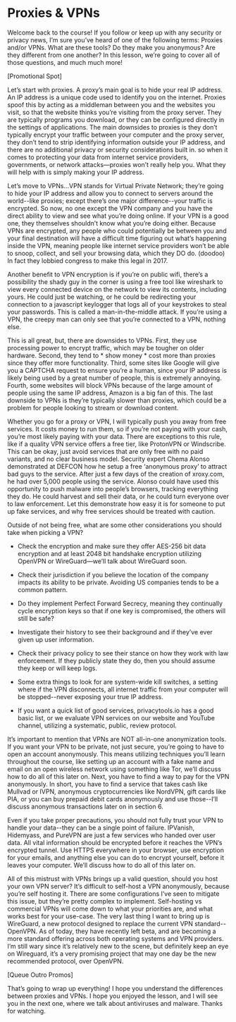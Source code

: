 # Proxies & VPNs

Welcome back to the course! If you follow or keep up with any security or privacy
news, I’m sure you’ve heard of one of the following terms: Proxies and/or VPNs.
What are these tools? Do they make you anonymous? Are they different from one
another? In this lesson, we’re going to cover all of those questions, and much
much more!

[Promotional Spot]

Let’s start with proxies. A proxy’s main goal is to hide your real IP address. An IP
address is a unique code used to identify you on the internet. Proxies spoof this
by acting as a middleman between you and the websites you visit, so that the
website thinks you’re visiting from the proxy server. They are typically programs
you download, or they can be configured directly in the settings of applications.
The main downsides to proxies is they don’t typically encrypt your traffic between
your computer and the proxy server, they don’t tend to strip identifying
information outside your IP address, and there are no additional privacy or
security considerations built in. so when it comes to protecting your data from
internet service providers, governments, or network attacks—proxies won’t really
help you. What they will help with is simply making your IP address.

Let’s move to VPNs…VPN stands for Virtual Private Network; they’re going to hide
your IP address and allow you to connect to servers around the world--like
proxies; except there’s one major difference--your traffic is encrypted. So now, no
one except the VPN company and you have the direct ability to view and see what
you’re doing online. If your VPN is a good one, they themselves shouldn’t know
what you’re doing either. Because VPNs are encrypted, any people who could
potentially be between you and your final destination will have a difficult time
figuring out what’s happening inside the VPN, meaning people like internet
service providers won’t be able to snoop, collect, and sell your browsing data,
which they DO do. (doodoo) In fact they lobbied congress to make this legal in
2017.

Another benefit to VPN encryption is if you’re on public wifi, there’s a possibility
the shady guy in the corner is using a free tool like wireshark to view every
connected device on the network to view its contents, including yours. He could
just be watching, or he could be redirecting your connection to a javascript
keylogger that logs all of your keystrokes to steal your passwords. This is called a
man-in-the-middle attack. If you’re using a VPN, the creepy man can only see that
you’re connected to a VPN, nothing else.

This is all great, but, there are downsides to VPNs. First, they use processing
power to encrypt traffic, which may be tougher on older hardware. Second, they
tend to \* show money \* cost more than proxies since they offer more functionality.
Third, some sites like Google will give you a CAPTCHA request to ensure you’re a
human, since your IP address is likely being used by a great number of people,
this is extremely annoying. Fourth, some websites will block VPNs because of the
large amount of people using the same IP address, Amazon is a big fan of this.
The last downside to VPNs is they’re typically slower than proxies, which could be
a problem for people looking to stream or download content.

Whether you go for a proxy or VPN, I will typically push you away from free
services. It costs money to run them, so if you’re not paying with your cash, you’re
most likely paying with your data. There are exceptions to this rule, like if a
quality VPN service offers a free tier, like ProtonVPN or Windscribe. This can be
okay, just avoid services that are only free with no paid variants, and no clear
business model. Security expert Chema Alonso demonstrated at DEFCON how he
setup a free ‘anonymous proxy’ to attract bad guys to the service. After just a few
days of the creation of xroxy.com, he had over 5,000 people using the service.
Alonso could have used this opportunity to push malware into people’s browsers,
tracking everything they do. He could harvest and sell their data, or he could
turn everyone over to law enforcement. Let this demonstrate how easy it is for
someone to put up fake services, and why free services should be treated with
caution.

Outside of not being free, what are some other considerations you should take
when picking a VPN?

- Check the encryption and make sure they offer AES-256 bit data
encryption and at least 2048 bit handshake encryption utilizing OpenVPN
or WireGuard—we’ll talk about WireGuard soon.

- Check their jurisdiction if you believe the location of the company impacts
its ability to be private. Avoiding US companies tends to be a common
pattern.

- Do they implement Perfect Forward Secrecy, meaning they continually
cycle encryption keys so that if one key is compromised, the others will still
be safe?

- Investigate their history to see their background and if they’ve ever given
up user information.

- Check their privacy policy to see their stance on how they work with law
enforcement. If they publicly state they do, then you should assume they
keep or will keep logs.

- Some extra things to look for are system-wide kill switches, a setting where
if the VPN disconnects, all internet traffic from your computer will be
stopped--never exposing your true IP address.

- If you want a quick list of good services, privacytools.io has a good basic
list, or we evaluate VPN services on our website and YouTube channel,
utilizing a systematic, public, review protocol.

It’s important to mention that VPNs are NOT all-in-one anonymization tools. If you
want your VPN to be private, not just secure, you’re going to have to open an
account anonymously. This means utilizing techniques you’ll learn throughout
the course, like setting up an account with a fake name and email on an open
wireless network using something like Tor, we’ll discuss how to do all of this later
on. Next, you have to find a way to pay for the VPN anonymously. In short, you
have to find a service that takes cash like Mullvad or IVPN, anonymous
cryptocurrencies like NordVPN, gift cards like PIA, or you can buy prepaid debit
cards anonymously and use those--I’ll discuss anonymous transactions later on
in section 6.

Even if you take proper precautions, you should not fully trust your VPN to
handle your data--they can be a single point of failure. IPVanish, Hidemyass, and
PureVPN are just a few services who handed over user data. All vital information
should be encrypted before it reaches the VPN’s encrypted tunnel. Use HTTPS
everywhere in your browser, use encryption for your emails, and anything else
you can do to encrypt yourself, before it leaves your computer. We’ll discuss how
to do all of this later on.

All of this mistrust with VPNs brings up a valid question, should you host your
own VPN server? It’s difficult to self-host a VPN anonymously, because you’re self
hosting it. There are some configurations I’ve seen to mitigate this issue, but
they’re pretty complex to implement. Self-hosting vs commercial VPNs will come
down to what your priorities are, and what works best for your use-case.
The very last thing I want to bring up is WireGuard, a new protocol designed to
replace the current VPN standard--OpenVPN. As of today, they have recently left
beta, and are becoming a more standard offering across both operating systems
and VPN providers. I’m still wary since it’s relatively new to the scene, but
definitely keep an eye on Wireguard, it’s a very promising project that may one
day be the new recommended protocol, over OpenVPN.

[Queue Outro Promos]

That’s going to wrap up everything! I hope you understand the differences
between proxies and VPNs. I hope you enjoyed the lesson, and I will see you in the
next one, where we talk about antiviruses and malware. Thanks for watching.
